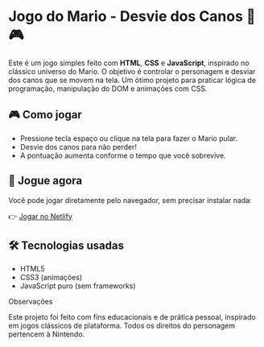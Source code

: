 # Jogo do Mario - Desvie dos Canos 🚀🎮

Este é um jogo simples feito com **HTML**, **CSS** e **JavaScript**, inspirado no clássico universo do Mario. O objetivo é controlar o personagem e desviar dos canos que se movem na tela. Um ótimo projeto para praticar lógica de programação, manipulação do DOM e animações com CSS.

## 🎮 Como jogar

- Pressione tecla espaço ou clique na tela para fazer o Mario pular.
- Desvie dos canos para não perder!
- A pontuação aumenta conforme o tempo que você sobrevive.

## 🔗 Jogue agora

Você pode jogar diretamente pelo navegador, sem precisar instalar nada:

👉 [Jogar no Netlify](https://jogo-mario-run.netlify.app/)

## 🛠️ Tecnologias usadas

- HTML5
- CSS3 (animações)
- JavaScript puro (sem frameworks)

Observações

Este projeto foi feito com fins educacionais e de prática pessoal, inspirado em jogos clássicos de plataforma. Todos os direitos do personagem pertencem à Nintendo.
